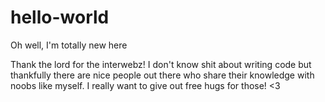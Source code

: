 # hello-world
Oh well, I'm totally new here

Thank the lord for the interwebz! I don't know shit about writing code but thankfully there are nice people out there who share their knowledge with noobs like myself. I really want to give out free hugs for those! <3
